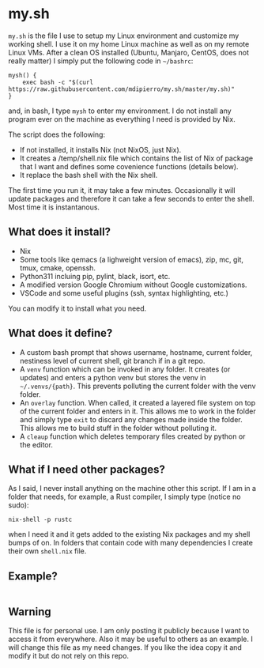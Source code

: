 # my.sh

`my.sh` is the file I use to setup my Linux environment and customize my working shell. I use it on my home Linux machine as well as on my remote Linux VMs. After a clean OS installed (Ubuntu, Manjaro, CentOS, does not really matter) I simply put the following code in `~/bashrc`:

```
mysh() {
    exec bash -c "$(curl https://raw.githubusercontent.com/mdipierro/my.sh/master/my.sh)"
}
```

and, in bash, I type `mysh` to enter my environment. I do not install any program ever on the machine as everything I need is provided by Nix.

The script does the following:

- If not installed, it installs Nix (not NixOS, just Nix).
- It creates a /temp/shell.nix file which contains the list of Nix of package that I want and defines some covenience functions (details below).
- It replace the bash shell with the Nix shell.

The first time you run it, it may take a few minutes. Occasionally it will update packages and therefore it can take a few seconds to enter the shell. Most time it is instantanous.

## What does it install?

- Nix
- Some tools like qemacs (a lighweight version of emacs), zip, mc, git, tmux, cmake, openssh.
- Python311 incluing pip, pylint, black, isort, etc.
- A modified version Google Chromium without Google customizations.
- VSCode and some useful plugins (ssh, syntax highlighting, etc.)

You can modify it to install what you need.

## What does it define?

- A custom bash prompt that shows username, hostname, current folder, nestiness level of current shell, git branch if in a git repo.
- A `venv` function which can be invoked in any folder. It creates (or updates) and enters a python venv but stores the venv in `~/.venvs/{path}`. This prevents polluting the current folder with the venv folder.
- An `overlay` function. When called, it created a layered file system on top of the current folder and enters in it. This allows me to work in the folder and simply type `exit` to discard any changes made inside the folder. This allows me to build stuff in the folder without polluting it.
- A `cleaup` function which deletes temporary files created by python or the editor.


## What if I need other packages?

As I said, I never install anything on the machine other this script. If I am in a folder that needs, for example, a Rust compiler, I simply type (notice no sudo):

```
nix-shell -p rustc
```

when I need it and it gets added to the existing Nix packages and my shell bumps of on. In folders that contain code with many dependencies I create their own `shell.nix` file.

## Example?

```
```

## Warning

This file is for personal use. I am only posting it publicly because I want to access it from everywhere. Also it may be useful to others as an example. I will change this file as my need changes. If you like the idea copy it and modify it but do not rely on this repo.
